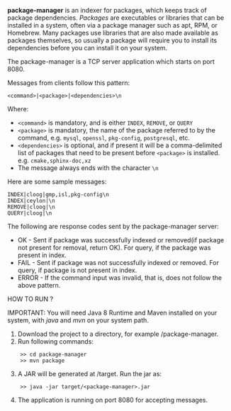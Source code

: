 **package-manager** is an indexer for packages, which keeps track of package dependencies. *Packages* are executables or libraries that can be installed in a system, often via a package manager such as apt, RPM, or Homebrew. Many packages use libraries that are also made available as packages themselves, so usually a package will require you to install its dependencies before you can install it on your system.

The package-manager is a TCP server application which starts on port 8080.

Messages from clients follow this pattern:

```
<command>|<package>|<dependencies>\n
```

Where:
* `<command>` is mandatory, and is either `INDEX`, `REMOVE`, or `QUERY`
* `<package>` is mandatory, the name of the package referred to by the command, e.g. `mysql`, `openssl`, `pkg-config`, `postgresql`, etc.
* `<dependencies>` is optional, and if present it will be a comma-delimited list of packages that need to be present before `<package>` is installed. e.g. `cmake,sphinx-doc,xz`
* The message always ends with the character `\n`

Here are some sample messages:
```
INDEX|cloog|gmp,isl,pkg-config\n
INDEX|ceylon|\n
REMOVE|cloog|\n
QUERY|cloog|\n
```

The following are response codes sent by the package-manager server:
* OK - Sent if package was successfully indexed or removed(if package not present for removal, return OK). For query, if the package was present in index.
* FAIL - Sent if package was not successfully indexed or removed. For query, if package is not present in index.
* ERROR - If the command input was invalid, that is, does not follow the above pattern.

HOW TO RUN ?

IMPORTANT: You will need Java 8 Runtime and Maven installed on your system, with *java* and *mvn* on your system path.

1. Download the project to a directory, for example /package-manager.
2. Run following commands:
```
	>> cd package-manager
	>> mvn package
```
3. A JAR will be generated at /target. Run the jar as:
```
	>> java -jar target/<package-manager>.jar 
```
4. The application is running on port 8080 for accepting messages.

 
